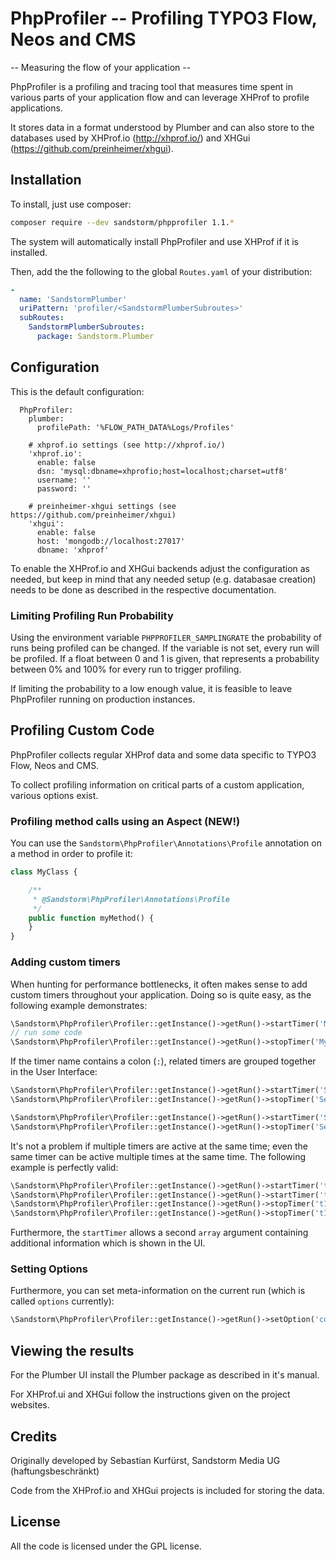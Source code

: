 # PhpProfiler -- Profiling TYPO3 Flow, Neos and CMS

-- Measuring the flow of your application --

PhpProfiler is a profiling and tracing tool that measures time spent in various parts of
your application flow and can leverage XHProf to profile applications.

It stores data in a format understood by Plumber and can also store to the databases used
by XHProf.io (http://xhprof.io/) and XHGui (https://github.com/preinheimer/xhgui).

## Installation

To install, just use composer:

```bash
composer require --dev sandstorm/phpprofiler 1.1.*
```

The system will automatically install PhpProfiler and use XHProf if it is installed.

Then, add the the following to the global `Routes.yaml` of your distribution:

```yaml
-
  name: 'SandstormPlumber'
  uriPattern: 'profiler/<SandstormPlumberSubroutes>'
  subRoutes:
    SandstormPlumberSubroutes:
      package: Sandstorm.Plumber
```


## Configuration

This is the default configuration:

```Sandstorm:
  PhpProfiler:
    plumber:
      profilePath: '%FLOW_PATH_DATA%Logs/Profiles'

    # xhprof.io settings (see http://xhprof.io/)
    'xhprof.io':
      enable: false
      dsn: 'mysql:dbname=xhprofio;host=localhost;charset=utf8'
      username: ''
      password: ''

    # preinheimer-xhgui settings (see https://github.com/preinheimer/xhgui)
    'xhgui':
      enable: false
      host: 'mongodb://localhost:27017'
      dbname: 'xhprof'
```

To enable the XHProf.io and XHGui backends adjust the configuration as needed, but keep in
mind that any needed setup (e.g. databasae creation) needs to be done as described in the
respective documentation.

### Limiting Profiling Run Probability

Using the environment variable ``PHPPROFILER_SAMPLINGRATE`` the probability of runs being
profiled can be changed. If the variable is not set, every run will be profiled. If a float
between 0 and 1 is given, that represents a probability between 0% and 100% for every run
to trigger profiling.

If limiting the probability to a low enough value, it is feasible to leave PhpProfiler running
on production instances.

## Profiling Custom Code

PhpProfiler collects regular XHProf data and some data specific to TYPO3 Flow, Neos and CMS.

To collect profiling information on critical parts of a custom application, various options exist.

### Profiling method calls using an Aspect (NEW!)

You can use the `Sandstorm\PhpProfiler\Annotations\Profile` annotation on a method in order
to profile it:

```php
class MyClass {

	/**
	 * @Sandstorm\PhpProfiler\Annotations\Profile
	 */
	public function myMethod() {
	}
}
```

### Adding custom timers

When hunting for performance bottlenecks, it often makes sense to add custom
timers throughout your application. Doing so is quite easy, as the following
example demonstrates:

```php
\Sandstorm\PhpProfiler\Profiler::getInstance()->getRun()->startTimer('My Timer');
// run some code
\Sandstorm\PhpProfiler\Profiler::getInstance()->getRun()->stopTimer('My Timer');
```

If the timer name contains a colon (`:`), related timers are grouped together in the User Interface:

```php
\Sandstorm\PhpProfiler\Profiler::getInstance()->getRun()->startTimer('Security: Authentication');
\Sandstorm\PhpProfiler\Profiler::getInstance()->getRun()->stopTimer('Security: Authentication');

\Sandstorm\PhpProfiler\Profiler::getInstance()->getRun()->startTimer('Security: Authorization');
\Sandstorm\PhpProfiler\Profiler::getInstance()->getRun()->stopTimer('Security: Authorization');
```

It's not a problem if multiple timers are active at the same time; even the same timer can
be active multiple times at the same time. The following example is perfectly valid:

```php
\Sandstorm\PhpProfiler\Profiler::getInstance()->getRun()->startTimer('t1');
\Sandstorm\PhpProfiler\Profiler::getInstance()->getRun()->startTimer('t1');
\Sandstorm\PhpProfiler\Profiler::getInstance()->getRun()->stopTimer('t1');
\Sandstorm\PhpProfiler\Profiler::getInstance()->getRun()->stopTimer('t1');
```

Furthermore, the `startTimer` allows a second `array` argument containing additional information
which is shown in the UI.

### Setting Options

Furthermore, you can set meta-information on the current run (which is called `options` currently):

```php
\Sandstorm\PhpProfiler\Profiler::getInstance()->getRun()->setOption('context', 'DEV');
```

## Viewing the results

For the Plumber UI install the Plumber package as described in it's manual.

For XHProf.ui and XHGui follow the instructions given on the project websites.

## Credits

Originally developed by Sebastian Kurfürst, Sandstorm Media UG (haftungsbeschränkt)

Code from the XHProf.io and XHGui projects is included for storing the data.

## License

All the code is licensed under the GPL license.